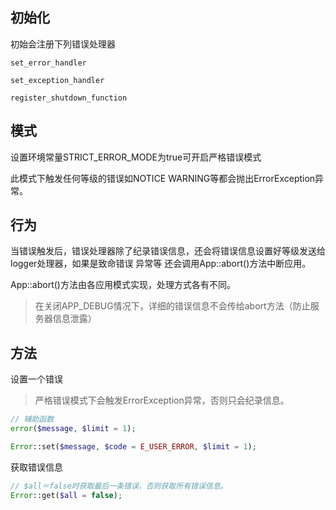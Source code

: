 初始化
----
初始会注册下列错误处理器

```
set_error_handler 

set_exception_handler 

register_shutdown_function
```

模式
----
设置环境常量STRICT_ERROR_MODE为true可开启严格错误模式

此模式下触发任何等级的错误如NOTICE WARNING等都会抛出ErrorException异常。

行为
----
当错误触发后，错误处理器除了纪录错误信息，还会将错误信息设置好等级发送给logger处理器，如果是致命错误 异常等 还会调用App::abort()方法中断应用。

App::abort()方法由各应用模式实现，处理方式各有不同。
> 在关闭APP_DEBUG情况下，详细的错误信息不会传给abort方法（防止服务器信息泄露）


方法
----
设置一个错误
> 严格错误模式下会触发ErrorException异常，否则只会纪录信息。

```php
// 辅助函数
error($message, $limit = 1);

Error::set($message, $code = E_USER_ERROR, $limit = 1);
```
获取错误信息

```php
// $all＝false时获取最后一条错误，否则获取所有错误信息。
Error::get($all = false);
```